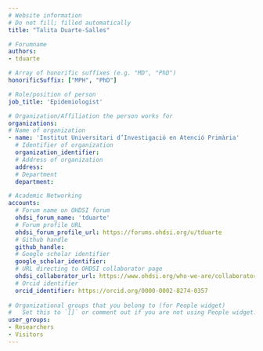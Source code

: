 ```yaml
---
# Website information
# Do not fill; filled automatically
title: "Talita Duarte-Salles"

# Forumname 
authors:
- tduarte

# Array of honorific suffixes (e.g. "MD", "PhD")
honorificSuffix: ["MPH", "PhD"]

# Role/position of person
job_title: 'Epidemiologist'

# Organization/Affiliation the person works for
organizations:
# Name of organization
- name: 'Institut Universitari d’Investigació en Atenció Primària'
  # Identifier of organization
  organization_identifier: 
  # Address of organization
  address: 
  # Department
  department: 

# Academic Networking
accounts:
  # Forum name on OHDSI forum
  ohdsi_forum_name: 'tduarte'
  # Forum profile URL
  ohdsi_forum_profile_url: https://forums.ohdsi.org/u/tduarte
  # Github handle
  github_handle:
  # Google scholar identifier
  google_scholar_identifier: 
  # URL directing to OHDSI collaborator page
  ohdsi_collaborator_url: https://www.ohdsi.org/who-we-are/collaborators/talita-duarte-salles/
  # Orcid identifier
  orcid_identifier: https://orcid.org/0000-0002-8274-0357
  
# Organizational groups that you belong to (for People widget)
#   Set this to `[]` or comment out if you are not using People widget.
user_groups:
- Researchers
- Visitors
---
```

